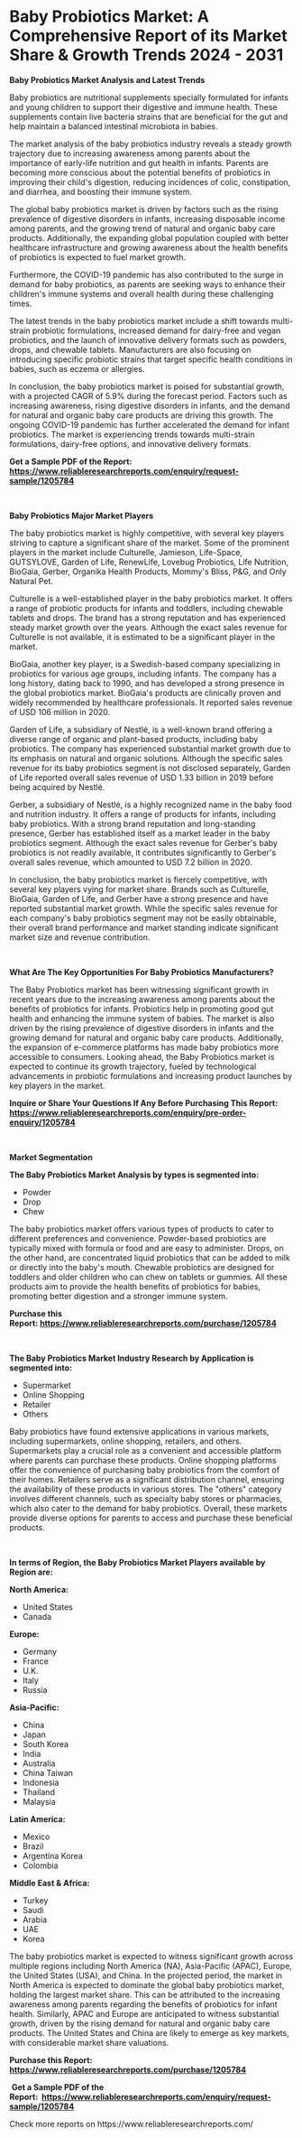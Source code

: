 <p><h1>Baby Probiotics Market: A Comprehensive Report of its Market Share & Growth Trends 2024 - 2031</h1></p><p><strong>Baby Probiotics Market Analysis and Latest Trends</strong></p>
<p><p>Baby probiotics are nutritional supplements specially formulated for infants and young children to support their digestive and immune health. These supplements contain live bacteria strains that are beneficial for the gut and help maintain a balanced intestinal microbiota in babies.</p><p>The market analysis of the baby probiotics industry reveals a steady growth trajectory due to increasing awareness among parents about the importance of early-life nutrition and gut health in infants. Parents are becoming more conscious about the potential benefits of probiotics in improving their child's digestion, reducing incidences of colic, constipation, and diarrhea, and boosting their immune system.</p><p>The global baby probiotics market is driven by factors such as the rising prevalence of digestive disorders in infants, increasing disposable income among parents, and the growing trend of natural and organic baby care products. Additionally, the expanding global population coupled with better healthcare infrastructure and growing awareness about the health benefits of probiotics is expected to fuel market growth.</p><p>Furthermore, the COVID-19 pandemic has also contributed to the surge in demand for baby probiotics, as parents are seeking ways to enhance their children's immune systems and overall health during these challenging times.</p><p>The latest trends in the baby probiotics market include a shift towards multi-strain probiotic formulations, increased demand for dairy-free and vegan probiotics, and the launch of innovative delivery formats such as powders, drops, and chewable tablets. Manufacturers are also focusing on introducing specific probiotic strains that target specific health conditions in babies, such as eczema or allergies.</p><p>In conclusion, the baby probiotics market is poised for substantial growth, with a projected CAGR of 5.9% during the forecast period. Factors such as increasing awareness, rising digestive disorders in infants, and the demand for natural and organic baby care products are driving this growth. The ongoing COVID-19 pandemic has further accelerated the demand for infant probiotics. The market is experiencing trends towards multi-strain formulations, dairy-free options, and innovative delivery formats.</p></p>
<p><strong>Get a Sample PDF of the Report:&nbsp; <a href="https://www.reliableresearchreports.com/enquiry/request-sample/1205784">https://www.reliableresearchreports.com/enquiry/request-sample/1205784</a></strong></p>
<p>&nbsp;</p>
<p><strong>Baby Probiotics Major Market Players</strong></p>
<p><p>The baby probiotics market is highly competitive, with several key players striving to capture a significant share of the market. Some of the prominent players in the market include Culturelle, Jamieson, Life-Space, GUTSYLOVE, Garden of Life, RenewLife, Lovebug Probiotics, Life Nutrition, BioGaia, Gerber, Organika Health Products, Mommy's Bliss, P&G, and Only Natural Pet.</p><p>Culturelle is a well-established player in the baby probiotics market. It offers a range of probiotic products for infants and toddlers, including chewable tablets and drops. The brand has a strong reputation and has experienced steady market growth over the years. Although the exact sales revenue for Culturelle is not available, it is estimated to be a significant player in the market.</p><p>BioGaia, another key player, is a Swedish-based company specializing in probiotics for various age groups, including infants. The company has a long history, dating back to 1990, and has developed a strong presence in the global probiotics market. BioGaia's products are clinically proven and widely recommended by healthcare professionals. It reported sales revenue of USD 106 million in 2020.</p><p>Garden of Life, a subsidiary of Nestlé, is a well-known brand offering a diverse range of organic and plant-based products, including baby probiotics. The company has experienced substantial market growth due to its emphasis on natural and organic solutions. Although the specific sales revenue for its baby probiotics segment is not disclosed separately, Garden of Life reported overall sales revenue of USD 1.33 billion in 2019 before being acquired by Nestlé.</p><p>Gerber, a subsidiary of Nestlé, is a highly recognized name in the baby food and nutrition industry. It offers a range of products for infants, including baby probiotics. With a strong brand reputation and long-standing presence, Gerber has established itself as a market leader in the baby probiotics segment. Although the exact sales revenue for Gerber's baby probiotics is not readily available, it contributes significantly to Gerber's overall sales revenue, which amounted to USD 7.2 billion in 2020.</p><p>In conclusion, the baby probiotics market is fiercely competitive, with several key players vying for market share. Brands such as Culturelle, BioGaia, Garden of Life, and Gerber have a strong presence and have reported substantial market growth. While the specific sales revenue for each company's baby probiotics segment may not be easily obtainable, their overall brand performance and market standing indicate significant market size and revenue contribution.</p></p>
<p>&nbsp;</p>
<p><strong>What Are The Key Opportunities For Baby Probiotics Manufacturers?</strong></p>
<p><p>The Baby Probiotics market has been witnessing significant growth in recent years due to the increasing awareness among parents about the benefits of probiotics for infants. Probiotics help in promoting good gut health and enhancing the immune system of babies. The market is also driven by the rising prevalence of digestive disorders in infants and the growing demand for natural and organic baby care products. Additionally, the expansion of e-commerce platforms has made baby probiotics more accessible to consumers. Looking ahead, the Baby Probiotics market is expected to continue its growth trajectory, fueled by technological advancements in probiotic formulations and increasing product launches by key players in the market.</p></p>
<p><strong>Inquire or Share Your Questions If Any Before Purchasing This Report: <a href="https://www.reliableresearchreports.com/enquiry/pre-order-enquiry/1205784">https://www.reliableresearchreports.com/enquiry/pre-order-enquiry/1205784</a></strong></p>
<p>&nbsp;</p>
<p><strong>Market Segmentation</strong></p>
<p><strong>The Baby Probiotics Market Analysis by types is segmented into:</strong></p>
<p><ul><li>Powder</li><li>Drop</li><li>Chew</li></ul></p>
<p><p>The baby probiotics market offers various types of products to cater to different preferences and convenience. Powder-based probiotics are typically mixed with formula or food and are easy to administer. Drops, on the other hand, are concentrated liquid probiotics that can be added to milk or directly into the baby's mouth. Chewable probiotics are designed for toddlers and older children who can chew on tablets or gummies. All these products aim to provide the health benefits of probiotics for babies, promoting better digestion and a stronger immune system.</p></p>
<p><strong>Purchase this Report:&nbsp;<a href="https://www.reliableresearchreports.com/purchase/1205784">https://www.reliableresearchreports.com/purchase/1205784</a></strong></p>
<p>&nbsp;</p>
<p><strong>The Baby Probiotics Market Industry Research by Application is segmented into:</strong></p>
<p><ul><li>Supermarket</li><li>Online Shopping</li><li>Retailer</li><li>Others</li></ul></p>
<p><p>Baby probiotics have found extensive applications in various markets, including supermarkets, online shopping, retailers, and others. Supermarkets play a crucial role as a convenient and accessible platform where parents can purchase these products. Online shopping platforms offer the convenience of purchasing baby probiotics from the comfort of their homes. Retailers serve as a significant distribution channel, ensuring the availability of these products in various stores. The "others" category involves different channels, such as specialty baby stores or pharmacies, which also cater to the demand for baby probiotics. Overall, these markets provide diverse options for parents to access and purchase these beneficial products.</p></p>
<p>&nbsp;</p>
<p><strong>In terms of Region, the Baby Probiotics Market Players available by Region are:</strong></p>
<p>
    <p> <strong> North America: </strong>
        <ul>
            <li>United States</li>
            <li>Canada</li>
        </ul>
        </p> 
    <p> <strong> Europe: </strong>
        <ul>
            <li>Germany</li>
            <li>France</li>
            <li>U.K.</li>
            <li>Italy</li>
            <li>Russia</li>
        </ul>
        </p> 
    <p> <strong> Asia-Pacific: </strong>
        <ul>
            <li>China</li>
            <li>Japan</li>
            <li>South Korea</li>
            <li>India</li>
            <li>Australia</li>
            <li>China Taiwan</li>
            <li>Indonesia</li>
            <li>Thailand</li>
            <li>Malaysia</li>
        </ul>
        </p> 
    <p> <strong> Latin America: </strong>
        <ul>
            <li>Mexico</li>
            <li>Brazil</li>
            <li>Argentina Korea</li>
            <li>Colombia</li>
        </ul>
        </p> 
    <p> <strong> Middle East & Africa: </strong>
        <ul>
            <li>Turkey</li>
            <li>Saudi</li>
            <li>Arabia</li>
            <li>UAE</li>
            <li>Korea</li>
        </ul>
    </p>
    </p>
<p><p>The baby probiotics market is expected to witness significant growth across multiple regions including North America (NA), Asia-Pacific (APAC), Europe, the United States (USA), and China. In the projected period, the market in North America is expected to dominate the global baby probiotics market, holding the largest market share. This can be attributed to the increasing awareness among parents regarding the benefits of probiotics for infant health. Similarly, APAC and Europe are anticipated to witness substantial growth, driven by the rising demand for natural and organic baby care products. The United States and China are likely to emerge as key markets, with considerable market share valuations.</p></p>
<p><strong>Purchase this Report: <a href="https://www.reliableresearchreports.com/purchase/1205784">https://www.reliableresearchreports.com/purchase/1205784</a></strong></p>
<p>&nbsp;<strong>Get a Sample PDF of the Report:&nbsp;&nbsp;<a href="https://www.reliableresearchreports.com/enquiry/request-sample/1205784">https://www.reliableresearchreports.com/enquiry/request-sample/1205784</a></strong></p>
<p><strong></strong></p>
<p>Check more reports on https://www.reliableresearchreports.com/</p>